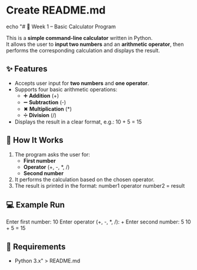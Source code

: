 # Create README.md
echo "# 🐍 Week 1 – Basic Calculator Program

This is a **simple command-line calculator** written in Python.  
It allows the user to **input two numbers** and an **arithmetic operator**, then performs the corresponding calculation and displays the result.

## ✨ Features
- Accepts user input for **two numbers** and **one operator**.
- Supports four basic arithmetic operations:
  - ➕ **Addition** (+)
  - ➖ **Subtraction** (-)
  - ✖ **Multiplication** (*)
  - ➗ **Division** (/)
- Displays the result in a clear format, e.g.:
  10 + 5 = 15

## 📂 How It Works
1. The program asks the user for:
   - **First number**
   - **Operator** (+, -, *, /)
   - **Second number**
2. It performs the calculation based on the chosen operator.
3. The result is printed in the format:
   number1 operator number2 = result

## 💻 Example Run
Enter first number: 10
Enter operator (+, -, *, /): +
Enter second number: 5
10 + 5 = 15

## 📜 Requirements
- Python 3.x" > README.md
